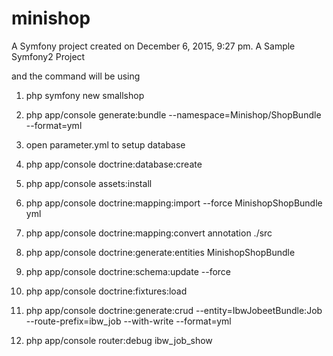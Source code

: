 minishop
========

A Symfony project created on December 6, 2015, 9:27 pm.
A Sample Symfony2 Project

and the command will be using 

1. php symfony new smallshop
2. php app/console generate:bundle --namespace=Minishop/ShopBundle --format=yml

3. open parameter.yml to setup database
4. php app/console doctrine:database:create

5. php app/console assets:install

6. php app/console doctrine:mapping:import --force MinishopShopBundle yml
7. php app/console doctrine:mapping:convert annotation ./src
8. php app/console doctrine:generate:entities MinishopShopBundle

9. php app/console doctrine:schema:update --force
10. php app/console doctrine:fixtures:load
11. php app/console doctrine:generate:crud --entity=IbwJobeetBundle:Job --route-prefix=ibw_job --with-write --format=yml
12. php app/console router:debug ibw_job_show


